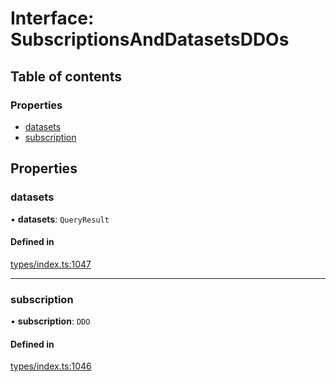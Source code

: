 # Interface: SubscriptionsAndDatasetsDDOs

## Table of contents

### Properties

- [datasets](SubscriptionsAndDatasetsDDOs.md#datasets)
- [subscription](SubscriptionsAndDatasetsDDOs.md#subscription)

## Properties

### datasets

• **datasets**: `QueryResult`

#### Defined in

[types/index.ts:1047](https://github.com/nevermined-io/components-catalog/blob/87b4993/catalog/src/types/index.ts#L1047)

___

### subscription

• **subscription**: `DDO`

#### Defined in

[types/index.ts:1046](https://github.com/nevermined-io/components-catalog/blob/87b4993/catalog/src/types/index.ts#L1046)
